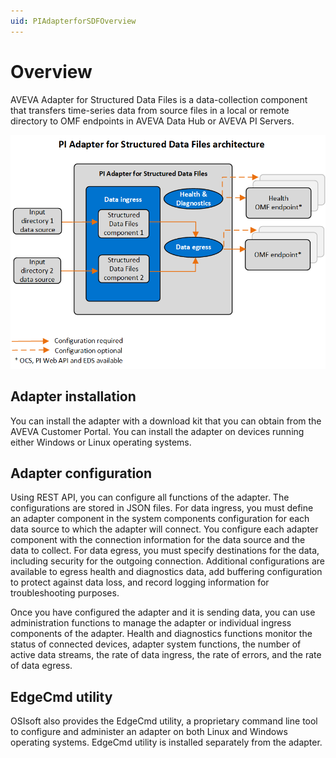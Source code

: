 ```yaml
---
uid: PIAdapterforSDFOverview
---
```


# Overview

AVEVA Adapter for Structured Data Files is a data-collection component that transfers time-series data from source files in a local or remote directory to OMF endpoints in AVEVA Data Hub or AVEVA PI Servers.

![PI Adapter for Structured Data Files architecture](images/pi-adapter-for-sdf-architecture-diagram.png)

<!--The conceptual information is very light. What type of files? Where do they come from? What sorts of scenarios would this be used in? I wouldn't expect to see installation and configuration information in the main overview page. It seems too detailed. I realize this is what is done on the other apater documents, but I would question it there, too.-->

## Adapter installation

You can install the adapter with a download kit that you can obtain from the AVEVA Customer Portal. You can install the adapter on devices running either Windows or Linux operating systems.

## Adapter configuration

Using REST API, you can configure all functions of the adapter. The configurations are stored in JSON files. For data ingress, you must define an adapter component in the system components configuration for each data source to which the adapter will connect. You configure each adapter component with the connection information for the data source and the data to collect. For data egress, you must specify destinations for the data, including security for the outgoing connection. Additional configurations are available to egress health and diagnostics data, add buffering configuration to protect against data loss, and record logging information for troubleshooting purposes.

Once you have configured the adapter and it is sending data, you can use administration functions to manage the adapter or individual ingress components of the adapter. Health and diagnostics functions monitor the status of connected devices, adapter system functions, the number of active data streams, the rate of data ingress, the rate of errors, and the rate of data egress.

## EdgeCmd utility

OSIsoft also provides the EdgeCmd utility, a proprietary command line tool to configure and administer an adapter on both Linux and Windows operating systems. EdgeCmd utility is installed separately from the adapter.
